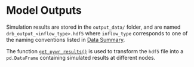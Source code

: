 # Model Outputs

Simulation results are stored in the `output_data/` folder, and are named `drb_output_<inflow_type>.hdf5` where `inflow_type` corresponds to one of the naming conventions listed in [Data Summary](../../Supplemental/data_summary.md).

The function [`get_pywr_results()`](../../API_References/drb_make_figs.md) is used to transform the `hdf5` file into a `pd.DataFrame` containing simulated results at different nodes.

